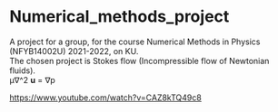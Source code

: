 # Numerical_methods_project

A project for a group, for the course Numerical Methods in Physics (NFYB14002U) 2021-2022, on KU. <br>
The chosen project is Stokes flow (Incompressible flow of Newtonian fluids). <br>
μ∇^2 **u** = ∇p

https://www.youtube.com/watch?v=CAZ8kTQ49c8
